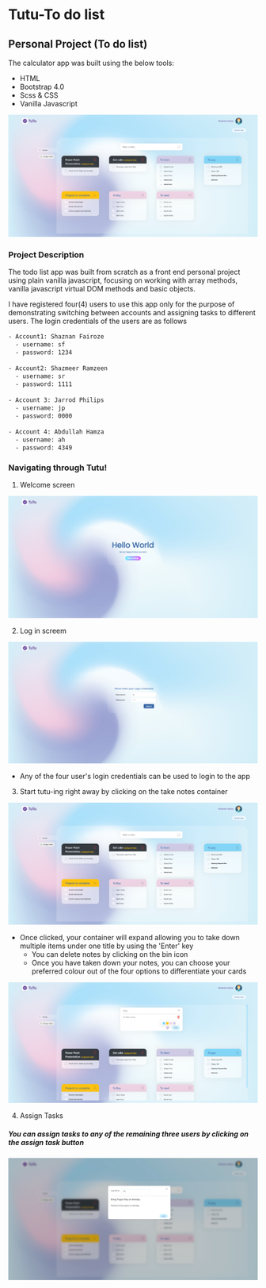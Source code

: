 # Tutu-To do list
## Personal Project (To do list)

The calculator app was built using the below tools:
- HTML
- Bootstrap 4.0
- Scss & CSS
- Vanilla Javascript 

![alt text](https://github.com/shaznan/Tutu-To-do-list/blob/main/dist/images/Read%20Me%20images/Card-layout.png?raw=true)

### Project Description

The todo list app was built from scratch as a front end personal project using plain vanilla javascript, focusing on working with array methods, vanilla javascript virtual DOM methods and basic objects. 

I have registered four(4) users to use this app only for the purpose of demonstrating switching between accounts and assigning tasks to different users. The login credentials of the users are as follows

    - Account1: Shaznan Fairoze
      - username: sf 
      - password: 1234

    - Account2: Shazmeer Ramzeen
      - username: sr
      - password: 1111

    - Account 3: Jarrod Philips
      - username: jp
      - password: 0000

    - Account 4: Abdullah Hamza
      - username: ah
      - password: 4349

### Navigating through Tutu!
1) Welcome screen

![alt text](https://github.com/shaznan/Tutu-To-do-list/blob/main/dist/images/Read%20Me%20images/Welcome.png?raw=true)

2) Log in screem

![alt text](https://github.com/shaznan/Tutu-To-do-list/blob/main/dist/images/Read%20Me%20images/Login.png?raw=true)

- Any of the four user's login credentials can be used to login to the app

3) Start tutu-ing right away by clicking on the take notes container

![alt text](https://github.com/shaznan/Tutu-To-do-list/blob/main/dist/images/Read%20Me%20images/Card-layout.png?raw=true)

- Once clicked, your container will expand allowing you to take down multiple items under one title by using the 'Enter' key
    - You can delete notes by clicking on the bin icon
    - Once you have taken down your notes, you can choose your preferred colour out of the four options to differentiate your cards
  
![alt text](https://github.com/shaznan/Tutu-To-do-list/blob/main/dist/images/Read%20Me%20images/Expand%20container.png?raw=true)

4) Assign Tasks

##### You can assign tasks to any of the remaining three users by clicking on the assign task button

![alt text](https://github.com/shaznan/Tutu-To-do-list/blob/main/dist/images/Read%20Me%20images/Assign%20task.png?raw=true)

